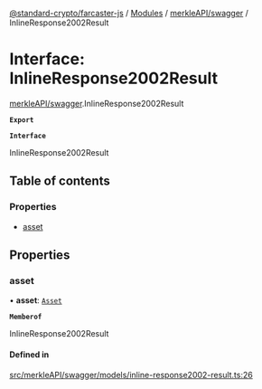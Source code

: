 [@standard-crypto/farcaster-js](../README.md) / [Modules](../modules.md) / [merkleAPI/swagger](../modules/merkleAPI_swagger.md) / InlineResponse2002Result

# Interface: InlineResponse2002Result

[merkleAPI/swagger](../modules/merkleAPI_swagger.md).InlineResponse2002Result

**`Export`**

**`Interface`**

InlineResponse2002Result

## Table of contents

### Properties

- [asset](merkleAPI_swagger.InlineResponse2002Result.md#asset)

## Properties

### asset

• **asset**: [`Asset`](merkleAPI_swagger.Asset.md)

**`Memberof`**

InlineResponse2002Result

#### Defined in

[src/merkleAPI/swagger/models/inline-response2002-result.ts:26](https://github.com/standard-crypto/farcaster-js/blob/main/src/merkleAPI/swagger/models/inline-response2002-result.ts#L26)
